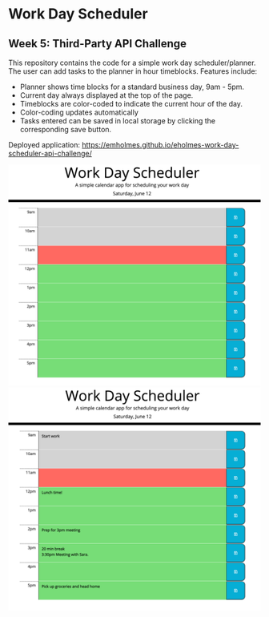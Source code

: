 # Work Day Scheduler
## Week 5: Third-Party API Challenge

This repository contains the code for a simple work day scheduler/planner. The user can add tasks to the planner in hour timeblocks. Features include: 
- Planner shows time blocks for a standard business day, 9am - 5pm. 
- Current day always displayed at the top of the page. 
- Timeblocks are color-coded to indicate the current hour of the day.
- Color-coding updates automatically
- Tasks entered can be saved in local storage by clicking the corresponding save button.

Deployed application: https://emholmes.github.io/eholmes-work-day-scheduler-api-challenge/

![Screenshot of empty work day scheduler](./assets/images/workday-scheduler.png)
![Screenshot of work day scheduler with some tasks](./assets/images/workday-scheduler-tasks.png)